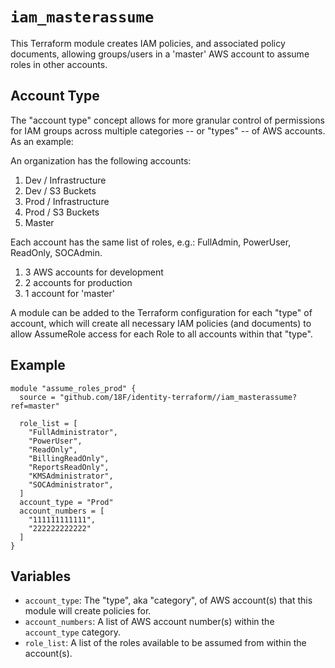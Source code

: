# `iam_masterassume`

This Terraform module creates IAM policies, and associated policy documents, allowing groups/users in a 'master' AWS account to assume roles in other accounts.

## Account Type

The "account type" concept allows for more granular control of permissions for IAM groups across multiple categories -- or "types" -- of AWS accounts. As an example:

An organization has the following accounts:

1. Dev / Infrastructure
2. Dev / S3 Buckets
3. Prod / Infrastructure
4. Prod / S3 Buckets
5. Master

Each account has the same list of roles, e.g.: FullAdmin, PowerUser, ReadOnly, SOCAdmin.

1. 3 AWS accounts for development
2. 2 accounts for production
3. 1 account for 'master'

A module can be added to the Terraform configuration for each "type" of account, which will create all necessary IAM policies (and documents) to allow AssumeRole access for each Role to all accounts within that "type".

## Example

```hcl
module "assume_roles_prod" {
  source = "github.com/18F/identity-terraform//iam_masterassume?ref=master"

  role_list = [
    "FullAdministrator",
    "PowerUser",
    "ReadOnly",
    "BillingReadOnly",
    "ReportsReadOnly",
    "KMSAdministrator",
    "SOCAdministrator",
  ]
  account_type = "Prod"
  account_numbers = [
    "111111111111",
    "222222222222"
  ]
}

```

## Variables

- `account_type`: The "type", aka "category", of AWS account(s) that this module will create policies for.
- `account_numbers`: A list of AWS account number(s) within the `account_type` category.
- `role_list`: A list of the roles available to be assumed from within the account(s).